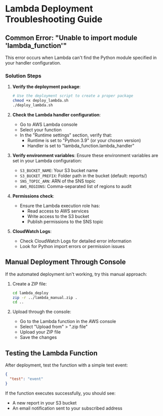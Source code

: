 # Lambda Deployment Troubleshooting Guide

## Common Error: "Unable to import module 'lambda_function'"

This error occurs when Lambda can't find the Python module specified in your handler configuration.

### Solution Steps

1. **Verify the deployment package**:
   ```bash
   # Use the deployment script to create a proper package
   chmod +x deploy_lambda.sh
   ./deploy_lambda.sh
   ```

2. **Check the Lambda handler configuration**:
   - Go to AWS Lambda console
   - Select your function
   - In the "Runtime settings" section, verify that:
     - Runtime is set to "Python 3.9" (or your chosen version)
     - Handler is set to "lambda_function.lambda_handler"

3. **Verify environment variables**:
   Ensure these environment variables are set in your Lambda configuration:
   - `S3_BUCKET_NAME`: Your S3 bucket name
   - `S3_BUCKET_PREFIX`: Folder path in the bucket (default: reports/)
   - `SNS_TOPIC_ARN`: ARN of the SNS topic
   - `AWS_REGIONS`: Comma-separated list of regions to audit

4. **Permissions check**:
   - Ensure the Lambda execution role has:
     - Read access to AWS services
     - Write access to the S3 bucket
     - Publish permissions to the SNS topic

5. **CloudWatch Logs**:
   - Check CloudWatch Logs for detailed error information
   - Look for Python import errors or permission issues

## Manual Deployment Through Console

If the automated deployment isn't working, try this manual approach:

1. Create a ZIP file:
   ```bash
   cd lambda_deploy
   zip -r ../lambda_manual.zip .
   cd ..
   ```

2. Upload through the console:
   - Go to the Lambda function in the AWS console
   - Select "Upload from" > ".zip file"
   - Upload your ZIP file
   - Save the changes

## Testing the Lambda Function

After deployment, test the function with a simple test event:

```json
{
  "test": "event"
}
```

If the function executes successfully, you should see:
- A new report in your S3 bucket
- An email notification sent to your subscribed address
